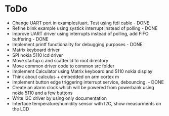 # ToDo

- Change UART port in examples/uart. Test using ftdi cable - DONE
- Refine blink example using systick interrupt instead of polling - DONE
- Improve UART driver using interrupts instead of polling, add FIFO buffering - DONE
- Implement printf functionality for debugging purposes - DONE
- Matrix keyboard driver
- SPI nokia 5110 lcd driver
- Move startup.c and scatter.ld to root directory
- Move common driver code to common src folder
- Implement Calculator using Matrix keyboard and 5110 nokia display
- Think about calculus + embedded on arm cortex m
- Implement button edge triggering interrupt service, debouncing. - DONE
- Create an alarm clock which will be powered from powerbank using nokia 5110
  and a few buttons
- Write I2C driver by using only documentation
- Interface temperature/humidity sensor with I2C, show measurments on the LCD
